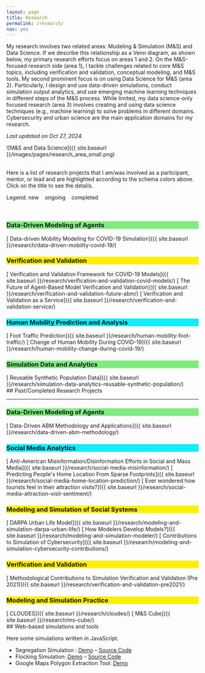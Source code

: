 ```yaml
---
layout: page
title: Research
permalink: /research/
nav: yes
---
```

<style>
.hl_MSOnly {
  background-color: #FEEE00;
}
.hl_DSForMS {
  background-color: #80EC80;
}
.hl_DSOnly {
  background-color: #11ECFF;
}
</style>

My research involves two related areas: Modeling & Simulation (M&S) and Data Science. If we describe this relationship as a Venn diagram, as shown below, my primary research efforts focus on areas 1 and 2. On the M&S-focused research side (area 1), I tackle challenges related to core M&S topics, including verification and validation, conceptual modeling, and M&S tools. My second prominent focus is on using Data Science for M&S (area 2). Particularly, I design and use data-driven simulations, conduct simulation output analytics, and use emerging machine learning techniques in different steps of the M&S process. While limited, my data science-only focused research (area 3) involves creating and using data science techniques (e.g., machine learning) to solve problems in different domains. Cybersecurity and urban science are the main application domains for my research.  

*Last updated on Oct 27, 2024.*  

![M&S and Data Science]({{ site.baseurl }}/images/pages/research_area_small.png)  

<br/>
Here is a list of research projects that I am/was involved as a participant, mentor, or lead and are highlighted according to the schema colors above. Click on the title to see the details.

Legend: <i style="color:#008500" class="fas fa-plus-square"></i> new &nbsp;&nbsp; 
 <i style="color:#FE7B0E" class="fas fa-sync-alt"></i> ongoing &nbsp;&nbsp;
 <i style="color:#888888" class="fas fa-check-square"></i> completed  

<br/>
<h3 class="hl_DSForMS">Data-Driven Modeling of Agents</h3>
[<i style="color:#FE7B0E" class="fas fa-sync-alt"></i> Data-driven Mobility Modeling for COVID-19 Simulation]({{ site.baseurl }}/research/data-driven-mobility-covid-19/)  
 
<h3 class="hl_MSOnly">Verification and Validation</h3>
[<i style="color:#FE7B0E" class="fas fa-sync-alt"></i> Verification and Validation Framework for COVID-19 Models]({{ site.baseurl }}/research/verification-and-validation-covid-models/)  
[<i style="color:#FE7B0E" class="fas fa-sync-alt"></i> The Future of Agent-Based Model Verification and Validation]({{ site.baseurl }}/research/verification-and-validation-future-abm/)  
[<i style="color:#FE7B0E" class="fas fa-sync-alt"></i> Verification and Validation as a Service]({{ site.baseurl }}/research/verification-and-validation-service/)  

<h3 class="hl_DSOnly">Human Mobility Prediction and Analysis</h3>
[<i style="color:#FE7B0E" class="fas fa-sync-alt"></i> Foot Traffic Prediction]({{ site.baseurl }}/research/human-mobility-foot-traffic/)  
[<i style="color:#FE7B0E" class="fas fa-sync-alt"></i> Change of Human Mobility During COVID-19]({{ site.baseurl }}/research/human-mobility-change-during-covid-19/)

<h3 class="hl_DSForMS">Simulation Data and Analytics</h3>
[<i style="color:#FE7B0E" class="fas fa-sync-alt"></i> Reusable Synthetic Population Data]({{ site.baseurl }}/research/simulation-data-analytics-reusable-synthetic-population/)  


<br/>
## Past/Completed Research Projects
<hr/>

<h3 class="hl_DSForMS">Data-Driven Modeling of Agents</h3>
[<i style="color:#888888" class="fas fa-check-square"></i> Data-Driven ABM Methodology and Applications]({{ site.baseurl }}/research/data-driven-abm-methodology/)

<h3 class="hl_DSOnly">Social Media Analytics</h3>
[<i style="color:#008500" class="fas fa-check-square"></i> Anti-American Misinformation/Disinformation Efforts in Social and Mass Media]({{ site.baseurl }}/research/social-media-misinformation/)  
[<i style="color:#888888" class="fas fa-check-square"></i> Predicting People's Home Location From Sparse Footprints]({{ site.baseurl }}/research/social-media-home-location-prediction/)  
[<i style="color:#888888" class="fas fa-check-square"></i> Ever wondered how tourists feel in their attraction visits?]({{ site.baseurl }}/research/social-media-attraction-visit-sentiment/)

<h3 class="hl_MSOnly">Modeling and Simulation of Social Systems</h3>
[<i style="color:#888888" class="fas fa-check-square"></i> DARPA Urban Life Model]({{ site.baseurl }}/research/modeling-and-simulation-darpa-urban-life/)  
[<i style="color:#888888" class="fas fa-check-square"></i> How Modelers Develop Models?]({{ site.baseurl }}/research/modeling-and-simulation-modeler/)  
[<i style="color:#888888" class="fas fa-check-square"></i> Contributions to Simulation of Cybersecurity]({{ site.baseurl }}/research/modeling-and-simulation-cybersecurity-contributions/)  

<h3 class="hl_MSOnly">Verification and Validation</h3>
[<i style="color:#888888" class="fas fa-check-square"></i> Methodological Contributions to Simulation Verification and Validation (Pre 2021)]({{ site.baseurl }}/research/verification-and-validation-pre2021/)
   
<h3 class="hl_MSOnly">Modeling and Simulation Practice</h3>
[<i style="color:#888888" class="fas fa-check-square"></i> CLOUDES]({{ site.baseurl }}/research/cloudes/)  
[<i style="color:#888888" class="fas fa-check-square"></i> M&amp;S Cube]({{ site.baseurl }}/research/ms-cube/)  

<br/>     
## Web-based simulations and tools
<p>Here some simulations written in JavaScript.</p>
<ul>
<li>Segregation Simulation : <a href="{{ site.baseurl }}/sims/segregation/">Demo</a> &#8211; <a href="https://github.com/hamdikavak/segregation-simulation">Source Code</a></li>
<li>Flocking Simulation: <a href="{{ site.baseurl }}/sims/flocking/">Demo</a> &#8211; <a href="https://github.com/hamdikavak/flocking-simulation">Source Code</a></li>
<li>Google Maps Polygon Extraction Tool: <a href="{{ site.baseurl }}/rsc/demo/maps-api-polygon/">Demo</a> </li>
</ul>
